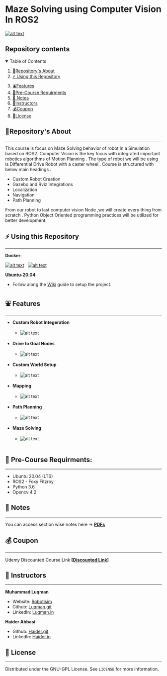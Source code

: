 # Maze Solving using Computer Vision In ROS2

[![alt text](https://github.com/HaiderAbasi/ROS2-Path-Planning-and-Maze-Solving/blob/master/images/cover.png)](https://youtu.be/Ejl4ZLKo3Cc "Click to Watch Intro Video on Youtube")
## Repository contents
<details open="open">
  <summary>Table of Contents</summary>
  <ol>
    <li><a href="#About-this-Repository">🤝Repository's About</a></li>
    <li><a href="#Using-this-Repository">⚡ Using this Repository</a></li>
    <li><a href="#Features">⛲Features</a></li>
    <li><a href="#Pre-Course-Requirments">🧊Pre-Course Requirments</a></li>
    <li><a href="#Notes">📗 Notes</a></li>
    <li><a href="#Instructors">👤Instructors</a></li>
    <li><a href="#Course-Coupon">💰Coupon</a></li>
    <li><a href="#license">📝License</a></li>
  </ol>
</details>


## 🤝Repository's About
---
This course is focus on Maze Solving behavior of robot In a Simulation based on ROS2. Computer Vision is the key focus with integrated important robotics algorithms of Motion Planning . The type of robot we will be using is Differential Drive Robot with a caster wheel . Course is structured with below main headings .
- Custom Robot Creation
- Gazebo and Rviz Integrations
- Localization
- Navigation
- Path Planning

From our robot to last computer vision Node ,we will create every thing from scratch . Python Object Oriented programming practices will be utilized for better development.
## ⚡ Using this Repository
----

**Docker**:

 [![alt text](https://github.com/HaiderAbasi/ROS2-Path-Planning-and-Maze-Solving/blob/master/images/linux.png)](https://github.com/HaiderAbasi/ROS2-Path-Planning-and-Maze-Solving/wiki/Docker-(Linux) "Follow the guide to setup docker on Linux")&nbsp;&nbsp;
 [![alt text](https://github.com/HaiderAbasi/ROS2-Path-Planning-and-Maze-Solving/blob/master/images/windows.png)](https://github.com/HaiderAbasi/ROS2-Path-Planning-and-Maze-Solving/wiki/Docker-(Windows-10) "Follow the guide to setup docker on Windows 10")&nbsp;&nbsp;


**Ubuntu-20.04**: 
- Follow along the [Wiki](https://github.com/HaiderAbasi/ROS2-Path-Planning-and-Maze-Solving/wiki/Ubuntu-20.04-Setup-Guide) guide to setup the project.



## ⛲ Features
---
* **Custom Robot Integeration**<br/><br/>
  - ![alt text](https://github.com/HaiderAbasi/ROS2-Path-Planning-and-Maze-Solving/blob/master/images/robot_model.gif)<br/><br/>
* **Drive to Goal Nodes**<br/><br/>
  - ![alt text](https://github.com/HaiderAbasi/ROS2-Path-Planning-and-Maze-Solving/blob/master/images/nodes.gif)<br/><br/>
* **Custom World Setup**<br/><br/>
  - ![alt text](https://github.com/HaiderAbasi/ROS2-Path-Planning-and-Maze-Solving/blob/master/images/world.gif)<br/><br/>
* **Mapping**<br/><br/>
  - ![alt text](https://github.com/HaiderAbasi/ROS2-Path-Planning-and-Maze-Solving/blob/master/images/mapping.gif)<br/><br/>
* **Path Planning**<br/><br/>
  - ![alt text](https://github.com/HaiderAbasi/ROS2-Path-Planning-and-Maze-Solving/blob/master/images/path_planning.gif)<br/><br/>
* **Maze Solving**<br/><br/>
  - ![alt text](https://github.com/HaiderAbasi/ROS2-Path-Planning-and-Maze-Solving/blob/master/images/maze_solving.gif)<br/><br/>


## 🧊 Pre-Course Requirments:
---
- Ubuntu 20.04 (LTS)
- ROS2 - Foxy Fitzroy
- Python 3.6
- Opencv 4.2

## 📗 Notes
---
You can access section wise notes here -> **[PDFs](./notes)**


## 💰 Coupon
----
Udemy Discounted Course Link **[[Discounted Link]](https://www.udemy.com/course/ros2-path-planning-and-maze-solving-with-computer-vision/?couponCode=DOCKER_YT)**

## 👤 Instructors
---
**Muhammad Luqman**

- Website: [Robotisim](https://robotisim.com)
- Github: [Luqman.git](https://github.com/noshluk2)
- LinkedIn: [Luqman.in](https://www.linkedin.com/in/muhammad-luqman-9b227a11b/)

**Haider Abbasi**

- Github: [Haider.git](https://github.com/HaiderAbasi)
- LinkedIn: [Haider.in](https://www.linkedin.com/in/haider-najeeb-68812516a/)
## 📝 License
  ----
  Distributed under the GNU-GPL License. See `LICENSE` for more information.
